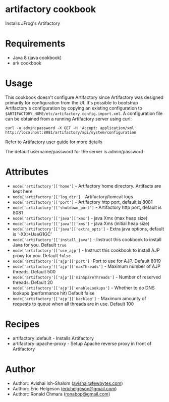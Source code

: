 # artifactory cookbook
Installs JFrog's Artifactory

# Requirements
* Java 8 (java cookbook)
* ark cookbook

# Usage
This cookbook doesn't configure Artifactory since Artifactory was designed primarily for configuration from the UI. It's possible to bootstrap Artifactory's configuration by copying an existing configuration to `$ARTIFACTORY_HOME/etc/artifactory.config.import.xml`. A configuration file can be obtained from a running Artifactory server using curl:

	curl -u admin:password -X GET -H 'Accept: application/xml' http://localhost:8081/artifactory/api/system/configuration

Refer to [Artifactory user guide](http://wiki.jfrog.org/confluence/display/RTF/Global+Configuration+Descriptor) for more details

The default username/password for the server is admin/password

# Attributes
* `node['artifactory']['home']` - Artifactory home directory. Artifacts are kept here
* `node['artifactory']['log_dir']` - Artifactory/tomcat logs
* `node['artifactory']['port']` - Artifactory http port, default is 8081
* `node['artifactory']['shutdown_port']` - Artifactory http port, default is 8081
* `node['artifactory']['java']['xmx']` - java Xmx (max heap size)
* `node['artifactory']['java']['xms']` - java Xms (initial heap size)
* `node['artifactory']['java']['extra_opts']` - Extra java options, default is '-XX:+UseG1GC'
* `node['artifactory']['install_java']` - Instruct this cookbook to install Java for you. Default `true`
* `node['artifactory']['use_ajp']` - Instruct this cookbook to install AJP proxy for you. Default `false`
* `node['artifactory']['ajp']['port']` -Port to use for AJP. Default 8019
* `node['artifactory']['ajp']['maxThreads']` - Maximum number of AJP threads. Default 500
* `node['artifactory']['ajp']['minSpareThreads']` - Number of reserved threads. Default 20
* `node['artifactory']['ajp']['enableLookups']` - Whether to do DNS lookups (performance hit) Default false
* `node['artifactory']['ajp']['backlog']` - Maximum amounty of requests to queue when all threads are in use. Default 100



# Recipes
* artifactory::default - Installs Artifactory
* artifactory::apache-proxy - Setup Apache reverse proxy in front of Artifactory

# Author

* Author:: Avishai Ish-Shalom (<avishai@fewbytes.com>)
* Author:: Eric Helgeson (<erichelgeson@gmail.com>)
* Author:: Ronald Chmara (<ronabop@gmail.com>)
